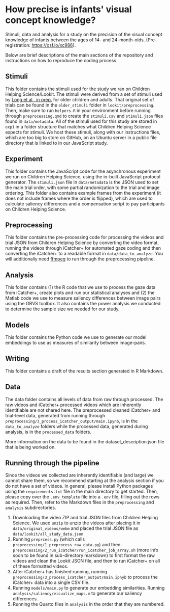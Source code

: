 # How precise is infants' visual concept knowledge?
Stimuli, data and analysis for a study on the precision of the visual concept knowledge of infants between the ages of 14- and 24-month-olds. (Pre-registration: https://osf.io/xc986). 

Below are brief descriptions of the main sections of the repository and instructions on how to reproduce the coding process. 

## Stimuli 
This folder contains the stimuli used for the study we ran on Children Helping Science/Lookit. The stimuli were derived from a set of stimuli used by [Long et al., in prep.](https://jov.arvojournals.org/article.aspx?articleid=2800958) for older children and adults. That original set of trials can be found in the `older_stimuli` folder in `lookit/preprocessing`. Then, make sure to run `helpers.R` in your environment before running through `preprocessing.qmd` to create the `stimuli.csv` and `stimuli.json` files found in `data/metadata`. All of the stimuli used for this study are stored in `exp1` in a folder structure that matches what Children Helping Science expects for stimuli. We host these stimuli, along with our instructions files, which are too big to store on GitHub, on an Ubuntu server in a public file directory that is linked to in our JavaScript study.

## Experiment
This folder contains the JavaScript code for the asynchronous experiment we run on Children Helping Science, using the in-built JavaScript protocol generator. The `stimuli.json` file in `data/metadata` is the JSON used to set the main trial order, with some partial randomization to the trial and image ordering. This folder also contains example frames from the experiment (it does not include frames where the order is flipped), which are used to calculate saliency differences and a compensation script to pay participants on Children Helping Science. 

## Preprocessing
This folder contains the pre-processing code for processing the videos and trial JSON from Children Helping Science by converting the video format, running the videos through iCatcher+ for automated gaze coding and then converting the iCatcher+ to a readable format in `data/data_to_analyze`. You will additionally need [ffmpeg](https://www.ffmpeg.org/) to run through the preprocessing pipeline. 

## Analysis
This folder contains (1) the R code that we use to process the gaze data from iCatcher+, create plots and run our statistical analyses and (2) the Matlab code we use to measure saliency differences between image pairs using the GBVS toolbox. It also contains the power analysis we conducted to determine the sample size we needed for our study. 

## Models
This folder contains the Python code we use to generate our model embeddings to use as measures of similarity between image-pairs.

## Writing
This folder contains a draft of the results section generated in R Markdown.

## Data
The data folder contains all levels of data from raw through processed. The raw videos and iCatcher+ processed videos which are inherently identifiable are not shared here. The preprocessed cleaned iCatcher+ and trial-level data, generated from running through `preprocessing/3_process_icatcher_output/main.ipynb`, is in the `data_to_analyze` folders while the processed data, generated during analysis, is in the `processed_data` folders. 

More information on the data to be found in the dataset_description.json file that is being worked on. 

## Running through the pipeline
Since the videos we collected are inherently identifiable (and large) we cannot share them, so we recommend starting at the analysis section if you do not have a set of videos. In general, please install Python packages using the `requirements.txt` file in the main directory to get started. Then, please copy over the `.env_template` file into a `.env` file, filling out the rows as required. Then, refer to the Markdown files in the `preprocessing` and `analysis` subdirectories.

1. Downloading the video ZIP and trial JSON files from Children Helping Science. We used `unzip` to unzip the videos after placing it in `data/original_videos/webm` and placed the trial JSON file as `data/lookit/all_study_data.json` 
2. Running `preprcess.py` (which calls `preprocessing/1_preprocess_raw_data.py`) and then `preprocessing/2_run_icatcher/run_icatcher_job_array.sh` (more info soon to be found in sub-directory markdown) to first format the raw videos and clean the Lookit JSON file, and then to run iCatcher+ on all of these  formatted videos.
3. After iCatcher+ has finished running, running `preprocessing/3_process_icatcher_output/main.ipnyb` to process the iCatcher+ data into a single CSV file.
4. Running `models/main.py` to generate our embedding similarities. Running `analysis/saliency/visualize_maps.m` to generate our saliency differences.
5. Running the Quarto files in `analysis` in the order that they are numbered.